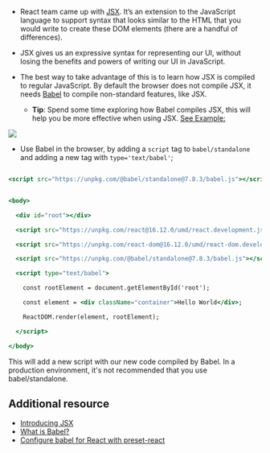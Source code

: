 - React team came up with [JSX](https://reactjs.org/docs/introducing-jsx.html). It’s an extension to the JavaScript language to support syntax that looks similar to the HTML that you would write to create these DOM elements (there are a handful of differences).

- JSX gives us an expressive syntax for representing our UI, without losing the benefits and powers of writing our UI in JavaScript.

- The best way to take advantage of this is to learn how JSX is compiled to regular JavaScript. By default the browser does not compile JSX, it needs [Babel](https://babeljs.io) to compile non-standard features, like JSX.

  - **Tip**: Spend some time exploring how Babel compiles JSX, this will help you be more effective when using JSX. [See Example:](https://babeljs.io/repl#?browsers=&build=&builtIns=false&spec=false&loose=false&code_lz=ATDGHsDsGcBdgKYBsEFsGXgXmAHgCYCWAbmEgIbTQBy56WARBJuYZAgE4MB8AEsknDAA6uA5J8uAPRFi3IA&debug=false&forceAllTransforms=false&shippedProposals=false&circleciRepo=&evaluate=false&fileSize=false&timeTravel=false&sourceType=module&lineWrap=false&presets=es2015%2Creact%2Cstage-2&prettier=true&targets=&version=7.8.7&externalPlugins=)

![](https://res.cloudinary.com/dg3gyk0gu/image/upload/v1591296083/transcript-images/react-create-a-user-interface-with-react-s-jsx-syntax-babel.jpg)

- Use Babel in the browser, by adding a `script` tag to `babel/standalone` and adding a new tag with `type='text/babel'`;

```jsx

<script src="https://unpkg.com/@babel/standalone@7.8.3/babel.js"></script>

```



```jsx

<body>

  <div id="root"></div>

  <script src="https://unpkg.com/react@16.12.0/umd/react.development.js"></script>

  <script src="https://unpkg.com/react-dom@16.12.0/umd/react-dom.development.js"></script>

  <script src="https://unpkg.com/@babel/standalone@7.8.3/babel.js"></script>

  <script type="text/babel">

    const rootElement = document.getElementById('root');

    const element = <div className="container">Hello World</div>;

    ReactDOM.render(element, rootElement);

  </script>

</body>

```

This will add a new script with our new code compiled by Babel. In a production environment, it's not recommended that you use babel/standalone.

## Additional resource

- [Introducing JSX](https://reactjs.org/docs/introducing-jsx.html)
- [What is Babel?](https://babeljs.io/docs/en/)
- [Configure babel for React with preset-react](https://egghead.io/lessons/react-configure-babel-for-react-with-preset-react)
